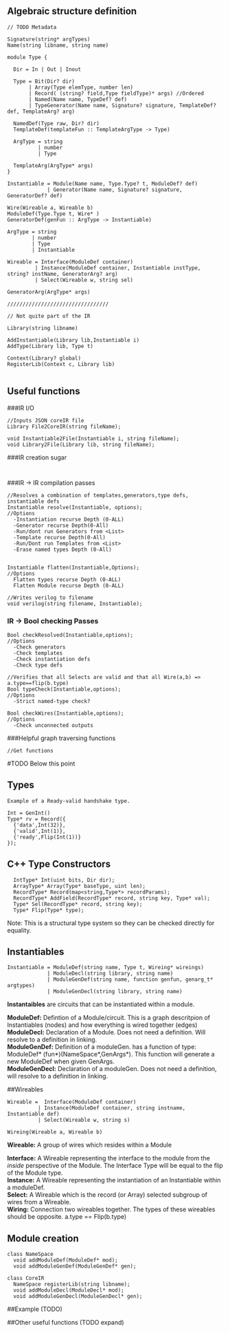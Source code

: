 ## Algebraic structure definition
```
// TODO Metadata

Signature(string* argTypes)
Name(string libname, string name)

module Type {
  
  Dir = In | Out | Inout
  
  Type = Bit(Dir? dir)
       | Array(Type elemType, number len)
       | Record( (string? field,Type fieldType)* args) //Ordered
       | Named(Name name, TypeDef? def)
       | TypeGenerator(Name name, Signature? signature, TemplateDef? def, TemplateArg? arg)
 
  NamedDef(Type raw, Dir? dir)
  TemplateDef(templateFun :: TemplateArgType -> Type)

  ArgType = string
          | number
          | Type

  TemplateArg(ArgType* args)
}

Instantiable = Module(Name name, Type.Type? t, ModuleDef? def)
             | Generator(Name name, Signature? signature, GeneratorDef? def)

Wire(Wireable a, Wireable b)
ModuleDef(Type.Type t, Wire* )
GeneratorDef(genFun :: ArgType -> Instantiable)

ArgType = string
        | number
        | Type
        | Instantiable

Wireable = Interface(ModuleDef container)
         | Instance(ModuleDef container, Instantiable instType, string? instName, GeneratorArg? arg)
         | Select(Wireable w, string sel)

GeneratorArg(ArgType* args)

/////////////////////////////////

// Not quite part of the IR

Library(string libname)

AddInstantiable(Library lib,Instantiable i)
AddType(Library lib, Type t)

Context(Library? global)
RegisterLib(Context c, Library lib)


```


## Useful functions

###IR I/O
```
//Inputs JSON coreIR file
Library File2CoreIR(string fileName);

void Instantiable2File(Instantiable i, string fileName);
void Library2File(Library lib, string fileName);
```

###IR creation sugar
```


```

###IR -> IR compilation passes
```
//Resolves a combination of templates,generators,type defs, instantiable defs
Instantiable resolve(Instantiable, options);
//Options
  -Instantiation recurse Depth (0-ALL)
  -Generator recurse Depth(0-All)
  -Run/dont run Generators from <List>
  -Template recurse Depth(0-All)
  -Run/Dont run Templates from <List>
  -Erase named types Depth (0-All)


Instantiable flatten(Instantiable,Options);
//Options
  Flatten types recurse Depth (0-ALL)
  Flatten Module recurse Depth (0-ALL)

//Writes verilog to filename 
void verilog(string filename, Instantiable);
```


### IR -> Bool checking Passes
```
Bool checkResolved(Instantiable,options);
//Options
  -Check generators
  -Check templates
  -Check instantiation defs
  -Check type defs

//Verifies that all Selects are valid and that all Wire(a,b) => a.type==flip(b.type)
Bool typeCheck(Instantiable,options);
//Options
  -Strict named-type check?
  
Bool checkWires(Instantiable,options);
//Options
  -Check unconnected outputs
```

###Helpful graph traversing functions
```
//Get functions 
```
#TODO Below this point

## Types 
```
Example of a Ready-valid handshake type.

Int = GenInt()
Type* rv = Record({
  {'data',Int(32)},
  {'valid',Int(1)},
  {'ready',Flip(Int(1))}
});

```

## C++ Type Constructors

```
  IntType* Int(uint bits, Dir dir);
  ArrayType* Array(Type* baseType, uint len);
  RecordType* Record(map<string,Type*> recordParams);
  RecordType* AddField(RecordType* record, string key, Type* val);
  Type* Sel(RecordType* record, string key);
  Type* Flip(Type* type);
```

Note: This is a structural type system so they can be checked directly for equality.

## Instantiables
```
Instantiable = ModuleDef(string name, Type t, Wireing* wireings)
             | ModuleDecl(string library, string name)
             | ModuleGenDef(string name, function genfun, genarg_t* argtypes)
             | ModuleGenDecl(string library, string name)

```

**Instantaibles** are circuits that can be instantiated within a module.

**ModuleDef:** Defintion of a Module/circuit. This is a graph descritpion of Instantiables (nodes) and how everything is wired together (edges)  
**ModuleDecl:** Declaration of a Module. Does not need a definition. Will resolve to a definition in linking.  
**ModuleGenDef:** Definition of a moduleGen. has a function of type: ModuleDef* (fun*)(NameSpace*,GenArgs*). This function will generate a new ModuleDef when given GenArgs.  
**ModuleGenDecl:** Declaration of a moduleGen. Does not need a definition, will resolve to a definition in linking.



##Wireables
```
Wireable =  Interface(ModuleDef container)
          | Instance(ModuleDef container, string instname, Instantiable def)
          | Select(Wireable w, string s)

Wireing(Wireable a, Wireable b)
```

**Wireable:** A group of wires which resides within a Module

**Interface:** A Wireable representing the interface to the module from the *inside* perspective of the Module. The Interface Type will be equal to the flip of the Module type.  
**Instance:** A Wireable representing the instantiation of an Instantiable within a moduleDef.  
**Select:** A Wireable which is the record (or Array) selected subgroup of wires from a Wireable.  
**Wiring:** Connection two wireables together. The types of these wireables should be opposite. a.type == Flip(b.type)


Module creation
---------------
```
class NameSpace
  void addModuleDef(ModuleDef* mod);
  void addModuleGenDef(ModuleGenDef* gen);

class CoreIR 
  NameSpace registerLib(string libname);
  void addModuleDecl(ModuleDecl* mod);
  void addModuleGenDecl(ModuleGenDecl* gen);
```


##Example (TODO)

##Other useful functions (TODO expand)
